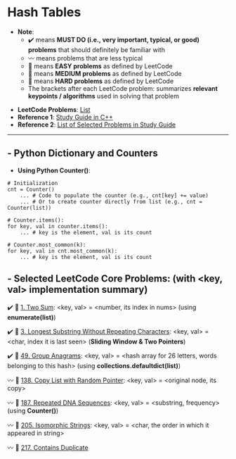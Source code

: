 # Hash Tables
* **Note**: 
  * :heavy_check_mark: means **MUST DO (i.e., very important, typical, or good) problems** that should definitely be familiar with
  * :wavy_dash: means problems that are less typical
  * :green_book: means **EASY problems** as defined by LeetCode
  * :orange_book: means **MEDIUM problems** as defined by LeetCode
  * :closed_book: means **HARD problems** as defined by LeetCode
  * The brackets after each LeetCode problem: summarizes **relevant keypoints / algorithms** used in solving that problem

- **LeetCode Problems**: [List](https://leetcode.com/tag/hash-table/)
- **Reference 1**: [Study Guide in C++](https://leetcode.com/tag/hash-table/discuss/1068545/HASH-TABLE-and-MAP-POWERFUL-GUIDE-!!!)
- **Reference 2**: [List of Selected Problems in Study Guide](https://leetcode.com/list/504wrexe/)
---

## - Python Dictionary and Counters
- **Using Python Counter()**:
```
# Initialization
cnt = Counter()
    ... # Code to populate the counter (e.g., cnt[key] += value)
    ... # Or to create counter directly from list (e.g., cnt = Counter(list))

# Counter.items():
for key, val in counter.items():
    ... # key is the element, val is its count

# Counter.most_common(k):
for key, val in cnt.most_common(k):
    ... # key is the element, val is its count
```

## - Selected LeetCode Core Problems: (with <key, val> implementation summary)

:heavy_check_mark: :green_book: [1. Two Sum](https://leetcode.com/problems/two-sum/): <key, val> = <number, its index in nums> (using **enumerate(list)**)

:heavy_check_mark: :orange_book: [3. Longest Substring Without Repeating Characters](https://leetcode.com/problems/longest-substring-without-repeating-characters/): <key, val> = <char, index it is last seen> (**Sliding Window & Two Pointers**)

:heavy_check_mark: :orange_book: [49. Group Anagrams](https://leetcode.com/problems/group-anagrams/): <key, val> = <hash array for 26 letters, words belonging to this hash> (using **collections.defaultdict(list)**)

:wavy_dash: :orange_book: [138. Copy List with Random Pointer](https://leetcode.com/problems/copy-list-with-random-pointer/): <key, val> = <original node, its copy>

:wavy_dash: :orange_book: [187. Repeated DNA Sequences](https://leetcode.com/problems/repeated-dna-sequences/): <key, val> = <substring, frequency> (using **Counter()**)

:wavy_dash: :green_book: [205. Isomorphic Strings](https://leetcode.com/problems/isomorphic-strings/): <key, val> = <char, the order in which it appeared in string>

:wavy_dash: :green_book: [217. Contains Duplicate](https://leetcode.com/problems/contains-duplicate/)
